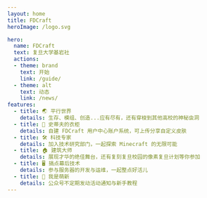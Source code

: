 ```yaml
---
layout: home
title: FDCraft
heroImage: /logo.svg

hero:
  name: FDCraft
  text: 复旦大学基岩社
  actions:
  - theme: brand
    text: 开始
    link: /guide/
  - theme: alt
    text: 动态
    link: /news/
features:
  - title: 🌏 平行世界
    details: 生存、模组、创造...应有尽有，还有穿梭到其他高校的神秘虫洞
  - title: 👔 史蒂夫的衣柜
    details: 自建 FDCraft 用户中心账户系统，可上传分享自定义皮肤
  - title: 🛠️ 科技专家
    details: 加入技术研究部门，一起探索 Minecraft 的无限可能
  - title: 🏠 建筑大师
    details: 展现才华的绝佳舞台，还有复刻复旦校园的像素复旦计划等你参加
  - title: 🖥️ 搞点幕后技术
    details: 参与服务器的开发与运维，一起整点好活儿
  - title: 📖 我是萌新
    details: 公众号不定期发动活动通知与新手教程
---
```

<script setup>
import IndexView from "./IndexView.vue";
</script>

<IndexView/>

<style>
.desc {
  color: #999;
}
.content img {
  box-shadow: 0px 0px 30px 0px rgba(50, 50, 50, 0.1);
}
</style>
